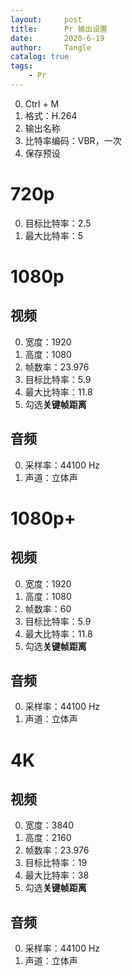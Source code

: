 ```yaml
---
layout:     post
title:      Pr 输出设置
date:       2020-6-19
author:     Tangle
catalog: true
tags:
    - Pr
---
```


0. Ctrl + M
0. 格式：H.264
0. 输出名称
0. 比特率编码：VBR，一次
0. 保存预设

# 720p

0. 目标比特率：2.5
0. 最大比特率：5

# 1080p

## 视频

0. 宽度：1920
0. 高度：1080
0. 帧数率：23.976
0. 目标比特率：5.9
0. 最大比特率：11.8
0. 勾选**关键帧距离**

## 音频

0. 采样率：44100 Hz
0. 声道：立体声

# 1080p+

## 视频
0. 宽度：1920
0. 高度：1080
0. 帧数率：60
0. 目标比特率：5.9
0. 最大比特率：11.8
0. 勾选**关键帧距离**

## 音频

0. 采样率：44100 Hz
0. 声道：立体声

# 4K

## 视频

0. 宽度：3840
0. 高度：2160
0. 帧数率：23.976
0. 目标比特率：19
0. 最大比特率：38
0. 勾选**关键帧距离**

## 音频

0. 采样率：44100 Hz
0. 声道：立体声
